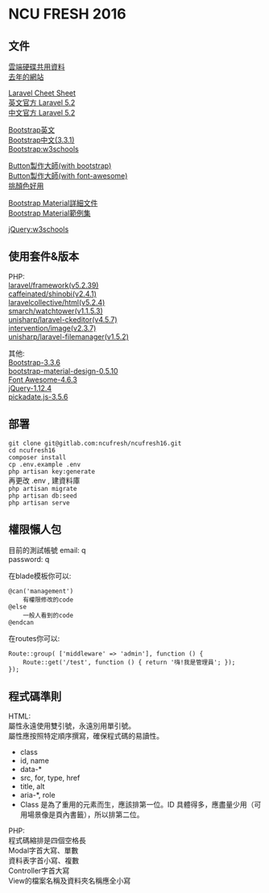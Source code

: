 # NCU FRESH 2016


## 文件

[雲端硬碟共用資料](https://drive.google.com/folderview?id=0B_ADZePg5JqlU0I3QmFGNk56aDA&usp=drive_web#grid)  
[去年的網站](http://lovenery.me/old/)

[Laravel Cheet Sheet](http://cheats.jesse-obrien.ca)  
[英文官方 Laravel 5.2](https://laravel.com/docs/5.2)  
[中文官方 Laravel 5.2](https://laravel.tw/docs/5.2)

[Bootstrap英文](http://getbootstrap.com)  
[Bootstrap中文(3.3.1)](https://kkbruce.tw/bs3/)  
[Bootstrap:w3schools](http://www.w3schools.com/bootstrap/default.asp)  

[Button製作大師(with bootstrap)](http://www.plugolabs.com/twitter-bootstrap-button-generator-3/)  
[Button製作大師(with font-awesome)](http://www.plugolabs.com/twitter-bootstrap-button-generator-with-awesome-font/)  
[挑顏色好用](http://materializecss.com/color.html)  

[Bootstrap Material詳細文件](http://rosskevin.github.io/bootstrap-material-design/components/buttons/)  
[Bootstrap Material範例集](http://fezvrasta.github.io/bootstrap-material-design/)  

[jQuery:w3schools](http://www.w3schools.com/jquery/)  

## 使用套件&版本

PHP:  
[laravel/framework(v5.2.39)](https://laravel.com/docs/5.2)  
[caffeinated/shinobi(v2.4.1)](https://github.com/caffeinated/shinobi/wiki)  
[laravelcollective/html(v5.2.4)](https://laravelcollective.com/docs/5.2/html)  
[smarch/watchtower(v1.1.5.3)](https://github.com/SmarchSoftware/watchtower)  
[unisharp/laravel-ckeditor(v4.5.7)](https://github.com/UniSharp/laravel-ckeditor)  
[intervention/image(v2.3.7)](https://github.com/Intervention/image)  
[unisharp/laravel-filemanager(v1.5.2)](https://github.com/UniSharp/laravel-filemanager)

其他:  
[Bootstrap-3.3.6](http://getbootstrap.com)  
[bootstrap-material-design-0.5.10](https://github.com/FezVrasta/bootstrap-material-design)  
[Font Awesome-4.6.3](http://fontawesome.io)  
[jQuery-1.12.4](http://api.jquery.com)  
[pickadate.js-3.5.6](http://amsul.ca/pickadate.js/date/)  


## 部署

`git clone git@gitlab.com:ncufresh/ncufresh16.git`  
`cd ncufresh16`  
`composer install`  
`cp .env.example .env`  
`php artisan key:generate`  
再更改 .env , 建資料庫  
`php artisan migrate`    
`php artisan db:seed`  
`php artisan serve`


## 權限懶人包

目前的測試帳號
email: q  
password: q  

在blade模板你可以:  
```
@can('management')
    有權限修改的code
@else
    一般人看到的code
@endcan
```

在routes你可以:  
```
Route::group( ['middleware' => 'admin'], function () {
    Route::get('/test', function () { return '嗨!我是管理員'; });
});
```


## 程式碼準則
HTML:  
屬性永遠使用雙引號，永遠別用單引號。  
屬性應按照特定順序撰寫，確保程式碼的易讀性。
- class
- id, name
- data-*
- src, for, type, href
- title, alt
- aria-*, role
- Class 是為了重用的元素而生，應該排第一位。ID 具體得多，應盡量少用（可用場景像是頁內書籤），所以排第二位。  

PHP:  
程式碼縮排是四個空格長  
Modal字首大寫、單數  
資料表字首小寫、複數  
Controller字首大寫  
View的檔案名稱及資料夾名稱應全小寫  
